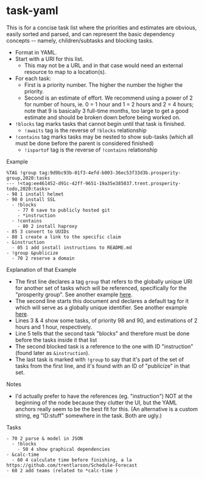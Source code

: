 # task-yaml

This is for a concise task list where the priorities and estimates are obvious, easily sorted and parsed, and can represent the basic dependency concepts -- namely, children/subtasks and blocking tasks.

- Format in YAML.
- Start with a URI for this list.
  - This may not be a URL and in that case would need an external resource to map to a location(s).
- For each task:
  - First is a priority number.  The higher the number the higher the priority.
  - Second is an estimate of effort.  We recommend using a power of 2 for number of hours, ie. 0 = 1 hour and 1 = 2 hours and 2 = 4 hours; note that 9 is basically 3 full-time months, too large to get a good estimate and should be broken down before being worked on.
- `!blocks` tag marks tasks that cannot begin until that task is finished.
  - `!awaits` tag is the reverse of `!blocks` relationship
- `!contains` tag marks tasks may be nested to show sub-tasks (which all must be done before the parent is considered finished)
  - `!ispartof` tag is the reverse of `!contains` relationship

Example

```
%TAG !group tag:9d9bc93b-01f3-4efd-b003-36ec53f33d3b.prosperity-group,2020:tasks
--- !<tag:ee461452-d91c-42ff-9651-19a35e385037.trent.prosperity-todo,2020:tasks>
- 98 1 install helmet
- 90 0 install SSL
  - !blocks
    - 77 0 save to publicly hosted git
    - *instruction 
  - !contains
    - 80 2 install haproxy
- 85 3 convert to UUIDs
- 80 1 create a link to the specific claim
- &instruction
  - 05 1 add install instructions to README.md
- !group &publicize
  - 70 2 reserve a domain
```

Explanation of that Example
- The first line declares a tag `group` that refers to the globally unique URI for another set of tasks which will be referenced, specifically for the "prosperity group".  See another example [here](https://yaml.org/spec/1.2/spec.html#id2782457).
- The second line starts this document and declares a default tag for it which will serve as a globally unique identifier.
See another example [here](https://yaml.org/spec/1.2/spec.html#id2761803).
- Lines 3 & 4 show some tasks, of priority 98 and 90, and estimations of 2 hours and 1 hour, respectively.
- Line 5 tells that the second task "blocks" and therefore must be done before the tasks inside it that list
- The second blocked task is a reference to the one with ID "instruction" (found later as `&instruction`).
- The last task is marked with `!group` to say that it's part of the set of tasks from the first line, and it's found with an ID of "publicize" in that set.


Notes
- I'd actually prefer to have the references (eg. "instruction") NOT at the beginning of the node because they clutter the UI, but the YAML anchors really seem to be the best fit for this.  (An alternative is a custom string, eg "ID:stuff" somewhere in the task.  Both are ugly.)

Tasks
```
- 70 2 parse & model in JSON
  - !blocks
    - 50 4 show graphical dependencies
- &calc-time
  - 60 4 calculate time before finishing, a la https://github.com/trentlarson/Schedule-Forecast
- 60 2 add teams (related to *calc-time )
```

